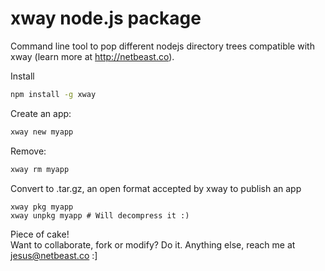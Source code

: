 # xway node.js package
Command line tool to pop different nodejs directory trees compatible with xway (learn more at http://netbeast.co).

Install
```bash
npm install -g xway
```

Create an app:
```bash
xway new myapp
```

Remove:
```bash
xway rm myapp
```

Convert to .tar.gz, an open format accepted by xway to publish an app
```
xway pkg myapp
xway unpkg myapp # Will decompress it :)
```

Piece of cake!<br/>
Want to collaborate, fork or modify? Do it. Anything else, reach me at jesus@netbeast.co :]
